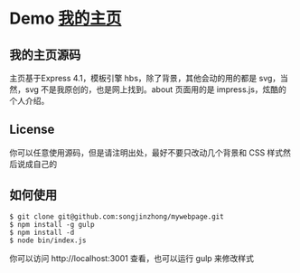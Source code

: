 # Demo [我的主页](http://songjz.cn)

## 我的主页源码

主页基于Express 4.1，模板引擎 hbs，除了背景，其他会动的用的都是 svg，当然，svg 不是我原创的，也是网上找到。about 页面用的是 impress.js，炫酷的个人介绍。

## License

你可以任意使用源码，但是请注明出处，最好不要只改动几个背景和 CSS 样式然后说成自己的

## 如何使用

	$ git clone git@github.com:songjinzhong/mywebpage.git
	$ npm install -g gulp
	$ npm install -d
	$ node bin/index.js

你可以访问 http://localhost:3001 查看，也可以运行 gulp 来修改样式